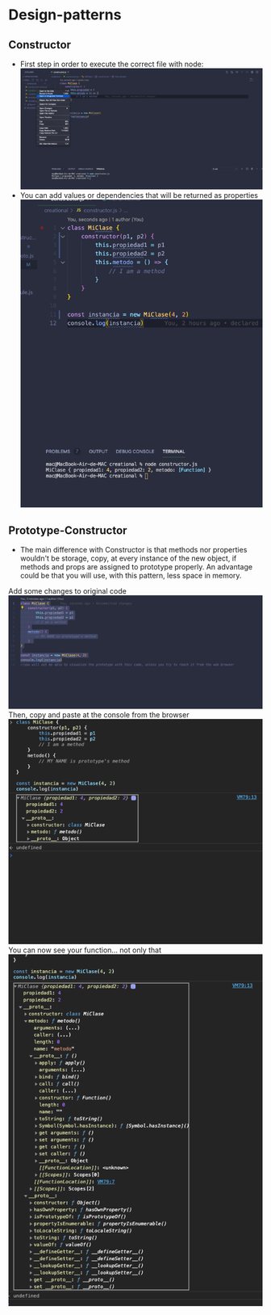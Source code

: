 # Design-patterns


## Constructor
+ First step in order to execute the correct file with node: 
![image info](./assets/constructor-instructions.png)
+ You can add values or dependencies that will be returned as properties
![image info](./assets/newArgsConstructor.png)

## Prototype-Constructor
+ The main difference with Constructor is that methods nor properties wouldn't be storage, copy, at every instance of the new object, if methods and props are assigned to prototype properly. An advantage could be that you will use, with this pattern, less space in memory.

Add some changes to original code
![image info](./assets/proto-c1.png)
Then, copy and paste at the console from the browser
![image info](./assets/proto-c2.png)
You can now see your function... not only that
![image info](./assets/proto-c3.png)

